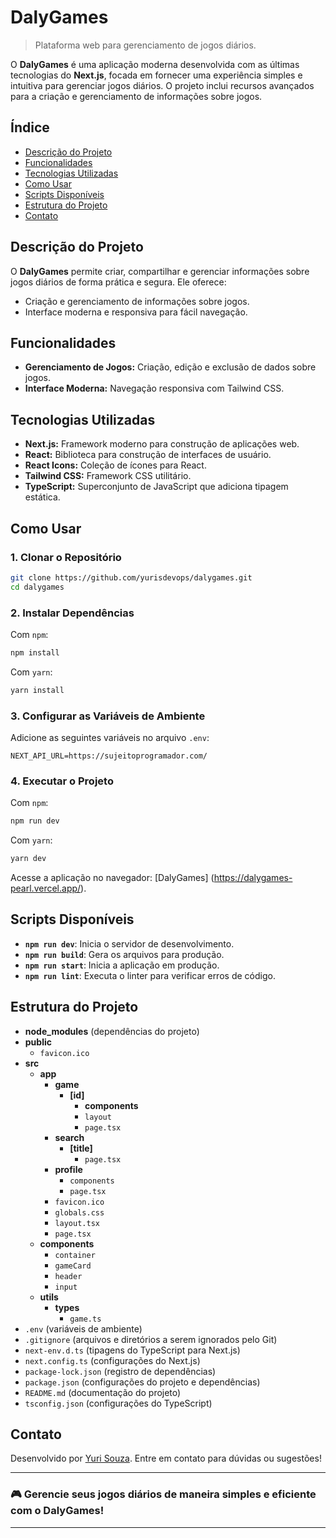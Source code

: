 # DalyGames

> Plataforma web para gerenciamento de jogos diários.

O **DalyGames** é uma aplicação moderna desenvolvida com as últimas tecnologias do **Next.js**, focada em fornecer uma experiência simples e intuitiva para gerenciar jogos diários. O projeto inclui recursos avançados para a criação e gerenciamento de informações sobre jogos.

## Índice

- [Descrição do Projeto](#descrição-do-projeto)
- [Funcionalidades](#funcionalidades)
- [Tecnologias Utilizadas](#tecnologias-utilizadas)
- [Como Usar](#como-usar)
- [Scripts Disponíveis](#scripts-disponíveis)
- [Estrutura do Projeto](#estrutura-do-projeto)
- [Contato](#contato)

## Descrição do Projeto

O **DalyGames** permite criar, compartilhar e gerenciar informações sobre jogos diários de forma prática e segura. Ele oferece:

- Criação e gerenciamento de informações sobre jogos.
- Interface moderna e responsiva para fácil navegação.

## Funcionalidades

- **Gerenciamento de Jogos:** Criação, edição e exclusão de dados sobre jogos.
- **Interface Moderna:** Navegação responsiva com Tailwind CSS.

## Tecnologias Utilizadas

- **Next.js:** Framework moderno para construção de aplicações web.
- **React:** Biblioteca para construção de interfaces de usuário.
- **React Icons:** Coleção de ícones para React.
- **Tailwind CSS:** Framework CSS utilitário.
- **TypeScript:** Superconjunto de JavaScript que adiciona tipagem estática.

## Como Usar

### 1. Clonar o Repositório

```bash
git clone https://github.com/yurisdevops/dalygames.git
cd dalygames
```

### 2. Instalar Dependências

Com `npm`:

```bash
npm install
```

Com `yarn`:

```bash
yarn install
```

### 3. Configurar as Variáveis de Ambiente

Adicione as seguintes variáveis no arquivo `.env`:

```env
NEXT_API_URL=https://sujeitoprogramador.com/
```

### 4. Executar o Projeto

Com `npm`:

```bash
npm run dev
```

Com `yarn`:

```bash
yarn dev
```

Acesse a aplicação no navegador: [DalyGames] (https://dalygames-pearl.vercel.app/).

## Scripts Disponíveis

- **`npm run dev`**: Inicia o servidor de desenvolvimento.
- **`npm run build`**: Gera os arquivos para produção.
- **`npm run start`**: Inicia a aplicação em produção.
- **`npm run lint`**: Executa o linter para verificar erros de código.

## Estrutura do Projeto

- **node_modules** (dependências do projeto)
- **public**
  - `favicon.ico`
- **src**
  - **app**
    - **game**
      - **[id]**
        - **components**
        - `layout`
        - `page.tsx`
    - **search**
      - **[title]**
        - `page.tsx`
    - **profile**
      - `components`
      - `page.tsx`
    - `favicon.ico`
    - `globals.css`
    - `layout.tsx`
    - `page.tsx`
  - **components**
    - `container`
    - `gameCard`
    - `header`
    - `input`
  - **utils**
    - **types**
      - `game.ts`
- `.env` (variáveis de ambiente)
- `.gitignore` (arquivos e diretórios a serem ignorados pelo Git)
- `next-env.d.ts` (tipagens do TypeScript para Next.js)
- `next.config.ts` (configurações do Next.js)
- `package-lock.json` (registro de dependências)
- `package.json` (configurações do projeto e dependências)
- `README.md` (documentação do projeto)
- `tsconfig.json` (configurações do TypeScript)

## Contato

Desenvolvido por [Yuri Souza](https://github.com/yurisdevops). Entre em contato para dúvidas ou sugestões!

---

### 🎮 **Gerencie seus jogos diários de maneira simples e eficiente com o DalyGames!**

---
